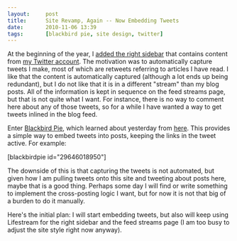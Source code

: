 ```yaml
---
layout:     post
title:      Site Revamp, Again -- Now Embedding Tweets
date:       2010-11-06 13:39
tags:       [blackbird pie, site design, twitter]
---
```


At the beginning of the year, I [added the right
sidebar](/2010/01/site-revamp/) that contains content from [my Twitter
account](https://twitter.com/DavidAlber/). The motivation was to
automatically capture tweets I make, most of which are retweets
referring to articles I have read. I like that the content is
automatically captured (although a lot ends up being redundant), but I
do not like that it is in a different "stream" than my blog posts. All
of the information is kept in sequence on the feed streams page, but
that is not quite what I want. For instance, there is no way to
comment here about any of those tweets, so for a while I have wanted a
way to get tweets inlined in the blog feed.

Enter [Blackbird
Pie](http://wordpress.org/extend/plugins/twitter-blackbird-pie/),
which learned about yesterday from
[here](http://mashable.com/2010/11/05/wordpress-twitter-blackbird-pie/). This
provides a simple way to embed tweets into posts, keeping the links in
the tweet active. For example:

[blackbirdpie id="29646018950"]

The downside of this is that capturing the tweets is not automated,
but given how I am pulling tweets onto this site and tweeting about
posts here, maybe that is a good thing. Perhaps some day I will find
or write something to implement the cross-posting logic I want, but
for now it is not that big of a burden to do it manually.

Here's the initial plan: I will start embedding tweets, but also will
keep using Lifestream for the right sidebar and the feed streams page
(I am too busy to adjust the site style right now anyway).
